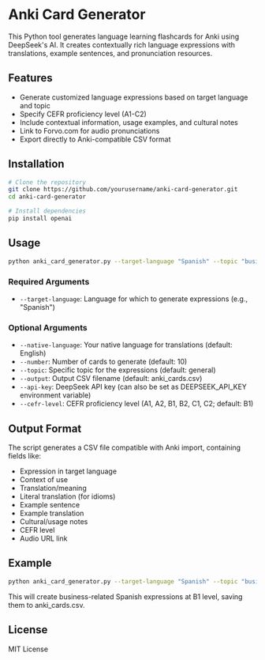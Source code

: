 # Anki Card Generator

This Python tool generates language learning flashcards for Anki using DeepSeek's AI. It creates contextually rich language expressions with translations, example sentences, and pronunciation resources.

## Features

- Generate customized language expressions based on target language and topic
- Specify CEFR proficiency level (A1-C2)
- Include contextual information, usage examples, and cultural notes
- Link to Forvo.com for audio pronunciations
- Export directly to Anki-compatible CSV format

## Installation

```bash
# Clone the repository
git clone https://github.com/yourusername/anki-card-generator.git
cd anki-card-generator

# Install dependencies
pip install openai
```

## Usage

```bash
python anki_card_generator.py --target-language "Spanish" --topic "business expressions" --number 15 --cefr-level "B2" --api-key "your-deepseek-api-key"
```

### Required Arguments

- `--target-language`: Language for which to generate expressions (e.g., "Spanish")

### Optional Arguments

- `--native-language`: Your native language for translations (default: English)
- `--number`: Number of cards to generate (default: 10)
- `--topic`: Specific topic for the expressions (default: general)
- `--output`: Output CSV filename (default: anki_cards.csv)
- `--api-key`: DeepSeek API key (can also be set as DEEPSEEK_API_KEY environment variable)
- `--cefr-level`: CEFR proficiency level (A1, A2, B1, B2, C1, C2; default: B1)

## Output Format

The script generates a CSV file compatible with Anki import, containing fields like:
- Expression in target language
- Context of use
- Translation/meaning
- Literal translation (for idioms)
- Example sentence
- Example translation
- Cultural/usage notes
- CEFR level
- Audio URL link

## Example

```bash
python anki_card_generator.py --target-language "Spanish" --topic "business" --cefr-level "B1" --api-key "your-api-key"
```

This will create business-related Spanish expressions at B1 level, saving them to anki_cards.csv.

## License

MIT License